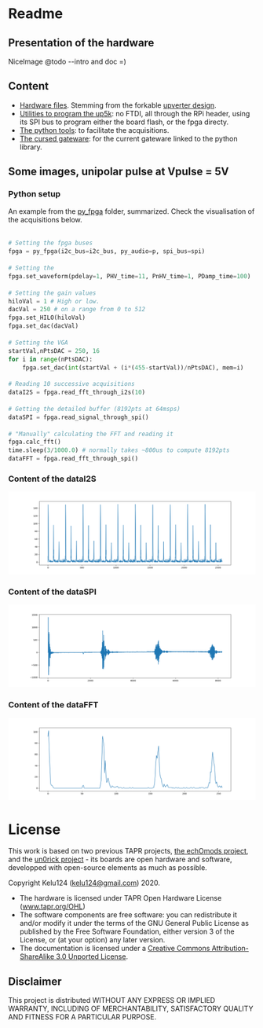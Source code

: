 # Readme

## Presentation of the hardware
NiceImage @todo --intro and doc =)


## Content

* [Hardware files](/hardware/). Stemming from the forkable [upverter design](https://upverter.com/design/kelu124/lit3rick/).
* [Utilities to program the up5k](/program/): no FTDI, all through the RPi header, using its SPI bus to program either the board flash, or the fpga directy.
* [The python tools](/py_fpga/): to facilitate the acquisitions.
* [The cursed gateware](/verilog): for the current gateware linked to the python library.

## Some images, unipolar pulse at Vpulse = 5V

### Python setup

An example from the [py_fpga](/py_fpga/) folder, summarized. Check the visualisation of the acquisitions below.

```python

# Setting the fpga buses
fpga = py_fpga(i2c_bus=i2c_bus, py_audio=p, spi_bus=spi)

# Setting the 
fpga.set_waveform(pdelay=1, PHV_time=11, PnHV_time=1, PDamp_time=100)

# Setting the gain values
hiloVal = 1 # High or low.
dacVal = 250 # on a range from 0 to 512
fpga.set_HILO(hiloVal)
fpga.set_dac(dacVal)

# Setting the VGA
startVal,nPtsDAC = 250, 16
for i in range(nPtsDAC):
	fpga.set_dac(int(startVal + (i*(455-startVal))/nPtsDAC), mem=i)

# Reading 10 successive acquisitions
dataI2S = fpga.read_fft_through_i2s(10)

# Getting the detailed buffer (8192pts at 64msps)
dataSPI = fpga.read_signal_through_spi()

# "Manually" calculating the FFT and reading it
fpga.calc_fft() 
time.sleep(3/1000.0) # normally takes ~800us to compute 8192pts
dataFFT = fpga.read_fft_through_spi()

```

### Content of the dataI2S

![](/images/i2s.png)

### Content of the dataSPI

![](/images/raw_ref.png)

### Content of the dataFFT

![](/images/fpga_fft.png)

# License

This work is based on two previous TAPR projects, [the echOmods project](https://github.com/kelu124/echomods/), and the [un0rick project](https://github.com/kelu124/un0rick) - its boards are open hardware and software, developped with open-source elements as much as possible.

Copyright Kelu124 (kelu124@gmail.com) 2020.

* The hardware is licensed under TAPR Open Hardware License (www.tapr.org/OHL)
* The software components are free software: you can redistribute it and/or modify it under the terms of the GNU General Public License as published by the Free Software Foundation, either version 3 of the License, or (at your option) any later version.
* The documentation is licensed under a [Creative Commons Attribution-ShareAlike 3.0 Unported License](http://creativecommons.org/licenses/by-sa/3.0/).

## Disclaimer

This project is distributed WITHOUT ANY EXPRESS OR IMPLIED WARRANTY, INCLUDING OF MERCHANTABILITY, SATISFACTORY QUALITY AND FITNESS FOR A PARTICULAR PURPOSE. 


